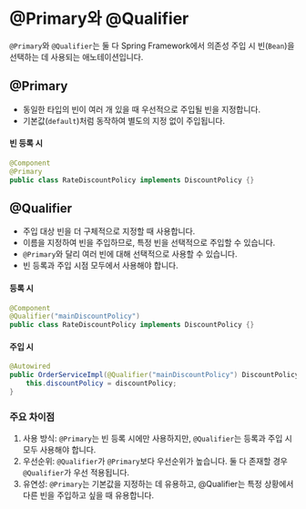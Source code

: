 # @Primary와 @Qualifier

`@Primary`와 `@Qualifier`는 둘 다 Spring Framework에서 의존성 주입 시 빈(`Bean`)을 선택하는 데 사용되는 애노테이션입니다.

## @Primary

- 동일한 타입의 빈이 여러 개 있을 때 우선적으로 주입될 빈을 지정합니다.
- 기본값(`default`)처럼 동작하여 별도의 지정 없이 주입됩니다.

#### 빈 등록 시

```java
@Component
@Primary
public class RateDiscountPolicy implements DiscountPolicy {}
```

## @Qualifier

- 주입 대상 빈을 더 구체적으로 지정할 때 사용합니다.
- 이름을 지정하여 빈을 주입하므로, 특정 빈을 선택적으로 주입할 수 있습니다.
- `@Primary`와 달리 여러 빈에 대해 선택적으로 사용할 수 있습니다.
- 빈 등록과 주입 시점 모두에서 사용해야 합니다.

#### 등록 시

```java
@Component
@Qualifier("mainDiscountPolicy")
public class RateDiscountPolicy implements DiscountPolicy {}
```

#### 주입 시

```java
@Autowired
public OrderServiceImpl(@Qualifier("mainDiscountPolicy") DiscountPolicy discountPolicy) {
    this.discountPolicy = discountPolicy;
}
```

### 주요 차이점

1. 사용 방식: `@Primary`는 빈 등록 시에만 사용하지만, `@Qualifier`는 등록과 주입 시 모두 사용해야 합니다.
2. 우선순위: `@Qualifier`가 `@Primary`보다 우선순위가 높습니다. 둘 다 존재할 경우 `@Qualifier`가 우선 적용됩니다.
3. 유연성: `@Primary`는 기본값을 지정하는 데 유용하고, @Qualifier는 특정 상황에서 다른 빈을 주입하고 싶을 때 유용합니다.
